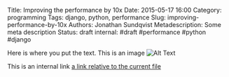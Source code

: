 Title: Improving the performance by 10x
Date: 2015-05-17 16:00
Category: programming
Tags: django, python, performance
Slug: improving-performance-by-10x
Authors: Jonathan Sundqvist
Metadescription: Some meta description
Status: draft
internal: #draft #performance #python #django



Here is where you put the text. This is an image ![Alt Text]({filename}/images/han.jpg)

This is an internal link [a link relative to the current file]({filename}category/article1.rst)
